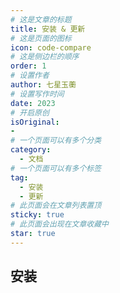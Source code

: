 ```yaml
---
# 这是文章的标题
title: 安装 & 更新
# 这是页面的图标
icon: code-compare
# 这是侧边栏的顺序
order: 1
# 设置作者
author: 七星玉蘅
# 设置写作时间
date: 2023
# 开启原创
isOriginal:
-
# 一个页面可以有多个分类
category:
  - 文档
# 一个页面可以有多个标签
tag:
  - 安装
  - 更新
# 此页面会在文章列表置顶
sticky: true
# 此页面会出现在文章收藏中
star: true 
---
```


## 安装